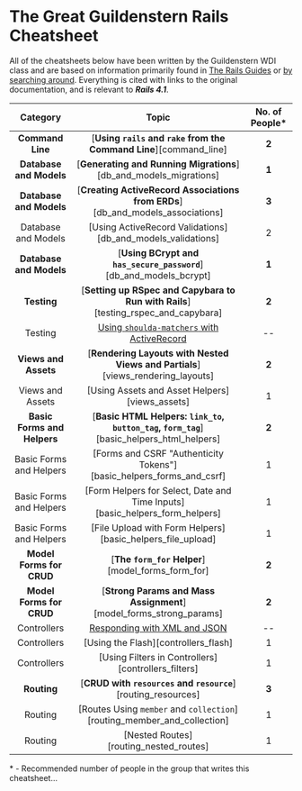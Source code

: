 # The Great Guildenstern Rails Cheatsheet

All of the cheatsheets below have been written by the Guildenstern WDI class and are based on information primarily found in [The Rails Guides](http://guides.rubyonrails.org/) or [by searching around](http://www.google.com). Everything is cited with links to the original documentation, and is relevant to ***Rails 4.1***.

| Category                    | Topic                                                                            | No. of People* |
|:---------------------------:|:--------------------------------------------------------------------------------:|:--------------:|
| **Command Line**            | [**Using `rails` and `rake` from the Command Line**][command_line]                        | **2** |
| **Database and Models**     | [**Generating and Running Migrations**][db_and_models_migrations]                         | **1** |
| **Database and Models**     | [**Creating ActiveRecord Associations from ERDs**][db_and_models_associations]            | **3** |
|   Database and Models       | [Using ActiveRecord Validations][db_and_models_validations]                               |   2   |
| **Database and Models**     | [**Using BCrypt and `has_secure_password`**][db_and_models_bcrypt]                        | **1** |
| **Testing**                 | [**Setting up RSpec and Capybara to Run with Rails**][testing_rspec_and_capybara]         | **2** |
|   Testing                   | [Using `shoulda-matchers` with ActiveRecord][testing_using_shoulda-matchers]              | --    |
| **Views and Assets**        | [**Rendering Layouts with Nested Views and Partials**][views_rendering_layouts]           | **2** |
|   Views and Assets          | [Using Assets and Asset Helpers][views_assets]                                            |   1   |
| **Basic Forms and Helpers** | [**Basic HTML Helpers: `link_to`, `button_tag`, `form_tag`**][basic_helpers_html_helpers] | **2** |
|   Basic Forms and Helpers   | [Forms and CSRF "Authenticity Tokens"][basic_helpers_forms_and_csrf]                      |   1   |
|   Basic Forms and Helpers   | [Form Helpers for Select, Date and Time Inputs][basic_helpers_form_helpers]               |   1   |
|   Basic Forms and Helpers   | [File Upload with Form Helpers][basic_helpers_file_upload]                                |   1   |
| **Model Forms for CRUD**    | [**The `form_for` Helper**][model_forms_form_for]                                         | **2** |
| **Model Forms for CRUD**    | [**Strong Params and Mass Assignment**][model_forms_strong_params]                        | **2** |
|   Controllers               | [Responding with XML and JSON][controllers_xml_and_json]                                  | --    |
|   Controllers               | [Using the Flash][controllers_flash]                                                      |   1   |
|   Controllers               | [Using Filters in Controllers][controllers_filters]                                       |   1   |
| **Routing**                 | [**CRUD with `resources` and `resource`**][routing_resources]                             | **3** |
|   Routing                   | [Routes Using `member` and `collection`][routing_member_and_collection]                   |   1   |
|   Routing                   | [Nested Routes][routing_nested_routes]                                                    |   1   |

&#42; - Recommended number of people in the group that writes this cheatsheet...

<!-- Links -->

[testing_using_shoulda-matchers]: testing_using_shoulda-matchers.md
[controllers_xml_and_json]:       controllers_xml_and_json.md

<!-- Note: by moving the requisite link below out of the comment and up above, -->
<!--       the link will go live... -->

<!-- not completed yet [command_line]:                   command_line.md -->
<!-- not completed yet [db_and_models_migrations]:       db_and_models_migrations.md -->
<!-- not completed yet [db_and_models_associations]:     db_and_models_associations.md -->
<!-- not completed yet [db_and_models_validations]:      db_and_models_validations.md -->
<!-- not completed yet [db_and_models_bcrypt]:           db_and_models_bcrypt.md -->
<!-- not completed yet [testing_rspec_and_capybara]:     testing_rspec_and_capybara.md -->
<!-- not completed yet [views_rendering_layouts]:        views_rendering_layouts.md -->
<!-- not completed yet [views_assets]:                   views_assets.md -->
<!-- not completed yet [basic_helpers_html_helpers]:     basic_helpers_html_helpers.md -->
<!-- not completed yet [basic_helpers_forms_and_csrf]:   basic_helpers_forms_and_csrf.md -->
<!-- not completed yet [basic_helpers_form_helpers]:     basic_helpers_form_helpers.md -->
<!-- not completed yet [basic_helpers_file_upload]:      basic_helpers_file_upload.md -->
<!-- not completed yet [model_forms_form_for]:           model_forms_form_for.md -->
<!-- not completed yet [model_forms_strong_params]:      model_forms_strong_params.md -->
<!-- not completed yet [controllers_flash]:              controllers_flash.md -->
<!-- not completed yet [controllers_filters]:            controllers_filters.md -->
<!-- not completed yet [routing_resources]:              routing_resources.md -->
<!-- not completed yet [routing_member_and_collection]:  routing_member_and_collection.md -->
<!-- not completed yet [routing_nested_routes]:          routing_nested_routes.md -->
